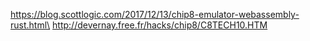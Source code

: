 https://blog.scottlogic.com/2017/12/13/chip8-emulator-webassembly-rust.html\
http://devernay.free.fr/hacks/chip8/C8TECH10.HTM
